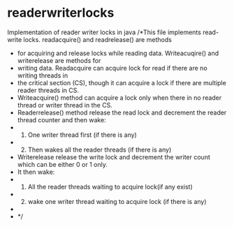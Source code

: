 # readerwriterlocks
Implementation of reader writer locks in java
/*This file implements read-write locks. readacquire() and readrelease() are methods 
 * for acquiring and release locks while reading data. Writeacuqire() and writerelease are methods for
 * writing data. Readacquire can acquire lock for read if there are no writing threads in
 * the critical section (CS), though it can acquire a lock if there are multiple reader threads in CS.
 * Writeacquire() method can acquire a lock only when there in no reader thread or writer thread in the CS.
 * Readerrelease() method release the read lock and decrement the reader thread counter and then wake:
 * 1. One writer thread first (if there is any)
 * 2. Then wakes all the reader threads (if there is any)
 * Writerelease release the write lock and decrement the writer count which can be either 0 or 1 only. 
 * It then wake:
 * 1. All the reader threads waiting  to acquire lock(if any exist)
 * 2. wake one writer thread  waiting  to acquire lock (if there is any)
 * 
 * */
